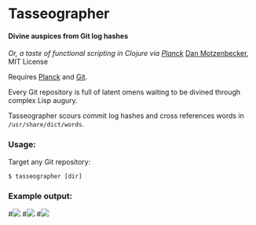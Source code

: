 # Tasseographer
#### Divine auspices from Git log hashes
*Or, a taste of functional scripting in Clojure via [Planck](http://planck-repl.org/)*
[Dan Motzenbecker](http://oxism.com/), MIT License

Requires [Planck](http://planck-repl.org/) and [Git](https://git-scm.com/).

Every Git repository is full of latent omens waiting to be divined through
complex Lisp augury.

Tasseographer scours commit log hashes and cross references words in
`/usr/share/dict/words`.


### Usage:

Target any Git repository:

```
$ tasseographer [dir]
```

### Example output:

#![](https://dmotz.github.io/tasseographer/1.png)
#![](https://dmotz.github.io/tasseographer/2.png)
#![](https://dmotz.github.io/tasseographer/3.png)
